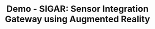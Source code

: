 ---
layout: publication
title : "Demo - SIGAR: Sensor Integration Gateway using Augmented Reality"
short_title: "Sigar-Demo"
tags: Backscatter
cover: /assets/images/zensetag/sigar-intro.jpg
conference: "ACM SenSys'25 Demo"
conference_site: https://sensys.acm.org/2025/
authors: "Ishan Bansal, Nagarjun Bhat, Agrim Gupta, Harine Govindarajan, Dinesh Bharadia"
author_list:
    - name: Ishan Bansal
      url: https://b-ishan.github.io/
      email: isbansal@ucsd.edu
    - name: Nagarjun Bhat
      email: nbhat@ucsd.edu
    - name: Agrim Gupta
      url: https://agrim9.github.io
      email: agg003@ucsd.edu
    - name: Harine Govindarajan
      email: hgovindarajan@ucsd.edu
    - name: Dinesh Bharadia
      url: https://dineshb-ucsd.github.io/
      email: dineshb@ucsd.edu
paper: https://dl.acm.org/doi/pdf/10.1145/3715014.3724364
# video: https://www.youtube.com/embed/7mvNrl5CLU8
# video_str: Demonstration of ZenseTag
miscs:  # whatever you need to add Extra
#     - content_type: Project Webpage
#       content_url: https://wcsng.ucsd.edu/zensetag
    - content_type: Digital Library
      content_url:  https://dl.acm.org/doi/10.1145/3715014.3724364
    - content_type: Poster
      content_url:  /files/sigar_poster.pdf
    
description: # all combinations are possible: (title+text+image, title+image, text+image etc), things will be populated in orders
    - title: Winner of Best Demo - Runner Up at SenSys 2025
    - title: Overview of SIGAR
      text: "We introduce SIGAR, a Sensor Integration Gateway using Augmented Reality, which combines RFID-based passive sensing with AR for real-time visualization. Using batteryless, wireless RFID sensors, SIGAR eliminates the need for power sources, enabling sustainable and cost-effective monitoring. A mobile app automatically detects sensors within the camera's field of view and overlays realtime sensory data onto the physical environment. Demonstrated through applications like force, soil moisture and light sensing, SIGAR provides intuitive, context-aware insights for environmental monitoring, inventory management, and more. This fusion of AR and passive sensing bridges digital and physical worlds, offering scalable, low-power IoT solutions."    
      image: /assets/images/zensetag/sigar-design.jpg
      image_width: 800 # px  

citation:
    - text: "Ishan Bansal, Nagarjun Bhat, Agrim Gupta, Harine Govindarajan, and Dinesh Bharadia. 2025. Demo Abstract - SIGAR: Sensor Integration Gateway using Augmented Reality. In Proceedings of the 23rd ACM Conference on Embedded Networked Sensor Systems (SenSys '25). Association for Computing Machinery, New York, NY, USA, 696–697. https://doi.org/10.1145/3715014.3724364"
      bibtex: "
      <pre xml:space=\"preserve\">
      @inproceedings{10.1145/3715014.3724364,
      author = {Bansal, Ishan and Bhat, Nagarjun and Gupta, Agrim and Govindarajan, Harine and Bharadia, Dinesh},
      title = {Demo Abstract - SIGAR: Sensor Integration Gateway using Augmented Reality},
      year = {2025},
      isbn = {9798400714795},
      publisher = {Association for Computing Machinery},
      address = {New York, NY, USA},
      url = {https://doi.org/10.1145/3715014.3724364},
      doi = {10.1145/3715014.3724364},
      abstract = {We introduce SIGAR, a Sensor Integration Gateway using Augmented Reality, which combines RFID-based passive sensing with AR for real-time visualization. Using batteryless, wireless RFID sensors, SIGAR eliminates the need for power sources, enabling sustainable and cost-effective monitoring. A mobile app automatically detects sensors within the camera's field of view and overlays realtime sensory data onto the physical environment. Demonstrated through applications like force, soil moisture and light sensing, SIGAR provides intuitive, context-aware insights for environmental monitoring, inventory management, and more. This fusion of AR and passive sensing bridges digital and physical worlds, offering scalable, low-power IoT solutions.},
      booktitle = {Proceedings of the 23rd ACM Conference on Embedded Networked Sensor Systems},
      pages = {696–697},
      numpages = {2},
      location = {UC Irvine Student Center., Irvine, CA, USA},
      series = {SenSys '25}
      }
      </pre>
      "
---
